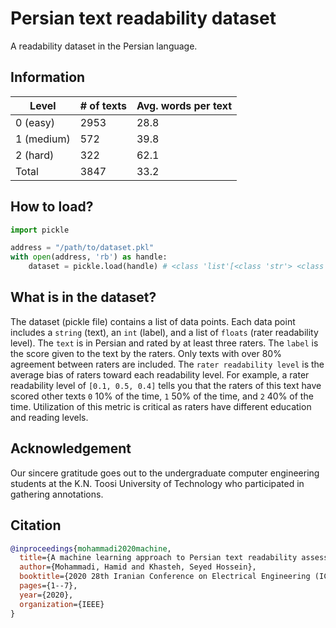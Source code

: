 # Persian text readability dataset

A readability dataset in the Persian language.

## Information

| **Level** | # of texts | Avg. words per text |
| - | - | - |
| 0 (easy) | 2953 | 28.8 |
| 1 (medium) | 572 | 39.8 |
| 2 (hard) | 322 | 62.1 |
| Total | 3847 | 33.2 |

## How to load?

```python
import pickle

address = "/path/to/dataset.pkl"
with open(address, 'rb') as handle:
    dataset = pickle.load(handle) # <class 'list'[<class 'str'> <class 'int'> <class 'list'[<class 'float'> <class 'float'> <class 'float'>]>]>
```

## What is in the dataset?

The dataset (pickle file) contains a list of data points. Each data point includes a `string` (text), an `int` (label), and a list of `floats` (rater readability level). The `text` is in Persian and rated by at least three raters. The `label` is the score given to the text by the raters. Only texts with over 80% agreement between raters are included. The `rater readability level` is the average bias of raters toward each readability level. For example, a rater readability level of `[0.1, 0.5, 0.4]` tells you that the raters of this text have scored other texts `0` 10% of the time, `1` 50% of the time, and `2` 40% of the time. Utilization of this metric is critical as raters have different education and reading levels.

## Acknowledgement

Our sincere gratitude goes out to the undergraduate computer engineering students at the K.N. Toosi University of Technology who participated in gathering annotations.

## Citation

```bibtex
@inproceedings{mohammadi2020machine,
  title={A machine learning approach to Persian text readability assessment using a crowdsourced dataset},
  author={Mohammadi, Hamid and Khasteh, Seyed Hossein},
  booktitle={2020 28th Iranian Conference on Electrical Engineering (ICEE)},
  pages={1--7},
  year={2020},
  organization={IEEE}
}
```
